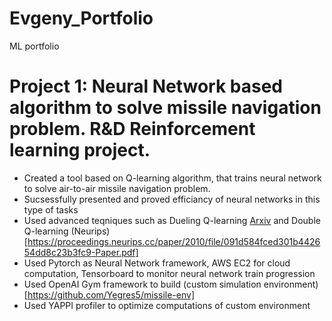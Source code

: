 # Evgeny_Portfolio
ML portfolio
# Project 1: Neural Network based algorithm to solve missile navigation problem. R&D Reinforcement learning project.
* Created a tool based on Q-learning algorithm, that trains neural network to solve air-to-air missile navigation problem.
* Sucsessfully presented and proved efficiancy of neural networks in this type of tasks
* Used advanced teqniques such as Dueling Q-learning [Arxiv](https://arxiv.org/abs/1511.06581) and Double Q-learning (Neurips)[https://proceedings.neurips.cc/paper/2010/file/091d584fced301b442654dd8c23b3fc9-Paper.pdf]
* Used Pytorch as Neural Network framework, AWS EC2 for cloud computation, Tensorboard to monitor neural network train progression
* Used OpenAI Gym framework to build (custom simulation environment)[https://github.com/Yegres5/missile-env]
* Used YAPPI profiler to optimize computations of custom environment

